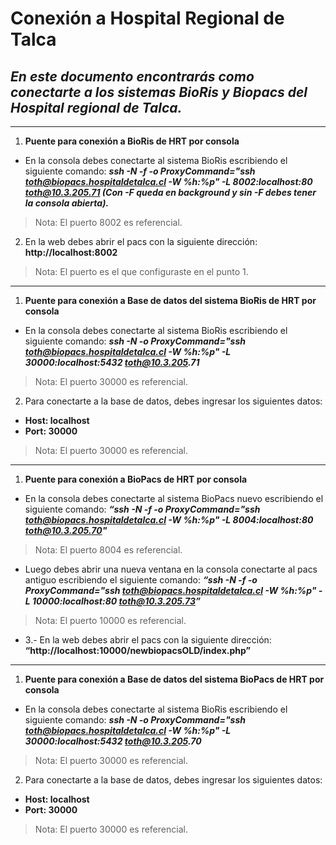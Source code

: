 # Conexión a Hospital Regional de Talca
## *En este documento encontrarás como conectarte a los sistemas BioRis y Biopacs del Hospital regional de Talca.*
__________________________________________________________
1. **Puente para conexión a BioRis de HRT por consola**
* En la consola debes conectarte al sistema BioRis escribiendo el siguiente comando: 
*__ssh -N -f -o ProxyCommand="ssh toth@biopacs.hospitaldetalca.cl -W %h:%p" -L 8002:localhost:80 toth@10.3.205.71 (Con -F queda en background y sin -F debes tener la consola abierta).__*
> Nota: El puerto 8002 es referencial.

2. En la web debes abrir el pacs con la siguiente dirección: **http://localhost:8002**
> Nota: El puerto es el que configuraste en el punto 1.
__________________________________________________________
1. **Puente para conexión a Base de datos del sistema BioRis de HRT por consola**
* En la consola debes conectarte al sistema BioRis escribiendo el siguiente comando: *__ssh -N  -o ProxyCommand="ssh  toth@biopacs.hospitaldetalca.cl -W %h:%p" -L 30000:localhost:5432 toth@10.3.205.71__*
> Nota: El puerto 30000 es referencial.

2. Para conectarte a la base de datos, debes ingresar los siguientes datos:
* **Host: localhost**
* **Port: 30000**
> Nota: El puerto 30000 es referencial.
__________________________________________________________
1. **Puente para conexión a BioPacs de HRT por consola**
* En la consola debes conectarte al sistema BioPacs nuevo escribiendo el siguiente comando: 
*__“ssh -N -f -o ProxyCommand="ssh  toth@biopacs.hospitaldetalca.cl -W %h:%p" -L 8004:localhost:80 toth@10.3.205.70"__*
> Nota: El puerto 8004 es referencial.

* Luego debes abrir una nueva ventana en la consola conectarte al pacs antiguo escribiendo el siguiente comando:
*__“ssh -N -f -o ProxyCommand="ssh  toth@biopacs.hospitaldetalca.cl -W %h:%p" -L 10000:localhost:80 toth@10.3.205.73”__*
> Nota: El puerto 10000 es referencial.

* 3.- En la web debes abrir el pacs con la siguiente dirección: **“http://localhost:10000/newbiopacsOLD/index.php”**
__________________________________________________________
1. **Puente para conexión a Base de datos del sistema BioPacs de HRT por consola**
* En la consola debes conectarte al sistema BioRis escribiendo el siguiente comando: *__ssh -N  -o ProxyCommand="ssh  toth@biopacs.hospitaldetalca.cl -W %h:%p" -L 30000:localhost:5432 toth@10.3.205.70__*
> Nota: El puerto 30000 es referencial.

2. Para conectarte a la base de datos, debes ingresar los siguientes datos:
* **Host: localhost**
* **Port: 30000**
> Nota: El puerto 30000 es referencial.
